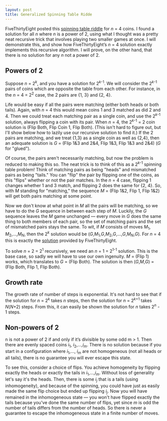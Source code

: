 ```yaml
---
layout: post
title: Generalized Spinning Table Ridde
---
```


FiveThirtyEight posted this [spinning table riddle](https://fivethirtyeight.com/features/i-would-walk-500-miles-and-i-would-riddle-500-more/) for *n* = 4 coins. I found a solution for all *n* where *n* is a power of 2, using what I thought was a pretty neat recursive trick that involves playing two smaller games at once.  I will demonstrate this, and show how FiveThirtyEight’s *n* = 4 solution exactly implements this recursive algorithm.  I will prove, on the other hand, that there is no solution for any *n* not a power of 2.

## Powers of 2

Suppose *n* = 2<sup>*k*</sup>, and you have a solution for 2<sup>*k*-1</sup>. We will consider the 2<sup>*k*-1</sup> pairs of coins which are opposite the table from each other. For instance, in the *n* = 4 = 2<sup>2</sup> case, the 2 pairs are \{1, 3\} and \{2, 4\}. 

Life would be easy if all the pairs were matching (either both heads or both tails). Again, with *n* = 4 this would mean coins 1 and 3 matched as did 2 and 4. Then we could treat each matching pair as a single coin, and use the 2<sup>*k*-1</sup> solution, always flipping a coin with its pair. When *n* = 4, the 2<sup>*k*-1</sup> = 2 coin solution is (Flip Both, Flip Coin 1, Flip Both). (This isn't hard to figure out, but I'll show below how to lazily use our recursive solution to find it.) If the 2 pairs are matching, and we treat {1,3} as a single coin as well as {2,4}, then an adequate solution is *G* = (Flip 1&3 and 2&4, Flip 1&3, Flip 1&3 and 2&4) (*G* for "glued").

Of course, the pairs aren't necessarily matching, but now the problem is reduced to making this so. The neat trick is to think of this as a 2<sup>*k*-1</sup> spinning table problem! Think of matching pairs as being "heads" and mismatched pairs as being "tails." You can "flip" the pair by flipping one of the coins, as this "flips" whether or not the pair matches. In the *n* = 4 case, flipping 1 changes whether 1 and 3 match, and flipping 2 does the same for \{2, 4\}. So, with *M* standing for "matching," the sequence *M* = (Flip 1&2, Flip 1, Flip 1&2) will get both pairs matching at some point.

Now we don't know at what point in *M* all the pairs will be matching, so we have to do the *G* sequence in between each step of *M*. Luckily, the *G* sequence leaves the *M* game unchanged — every move in *G* does the same thing to both members of each pair, so the set of matching pairs and the set of mismatched pairs stays the same. To wit, if *M* consists of moves *M*<sub>1</sub>, *M*<sub>2</sub>,...,*M*<sub>*N*</sub>, then the 2<sup>*k*</sup> solution would be (*G*,*M*<sub>1</sub>,*G*,*M*<sub>2</sub>,*G*,...,*G*,*M*<sub>*N*</sub>,*G*). For *n* = 4 this is exactly the [solution](https://fivethirtyeight.com/features/whats-your-best-scrabble-string/) provided by FiveThirtyEight.

To solve *n* = 2 = 2<sup>1</sup> recursively, we need an *n* = 1 = 2<sup>1-1</sup> solution. This is the base case, so sadly we will have to use our own ingenuity. *M* = (Flip 1) works, which translates to *G* = (Flip Both). The solution is then (*G*,*M*,*G*) = (Flip Both, Flip 1, Flip Both).

## Growth rate

The growth rate of number of steps is exponential. It's not hard to see that if the solution for *n* = 2<sup>*k*</sup> takes *n* steps, then the solution for *n* = 2<sup>*k*+1</sup> takes *N*(*N*+2) steps. From this, it can easily be shown the solution for *n* takes 2<sup>*n*</sup> - 1 steps.

## Non-powers of 2

n is not a power of 2 if and only if it’s divisible by some odd m > 1. Then there are evenly spaced coins *i*<sub>1</sub>, *i*<sub>2</sub>,...,*i*<sub>*m*</sub>. There is no solution because if you start in a configuration where *i*<sub>1</sub>,..., *i*<sub>*m*</sub> are not homogeneous (not all heads or all tails), there is no guarantee you will ever escape this state.

To see this, consider a choice of flips. You achieve homogeneity by flipping exactly the heads or exactly the tails in *i*<sub>1</sub>,...,*i*<sub>*m*</sub>. Without loss of generality let's say it's the heads. Then, there is some *i*<sub>*j*</sub> that is a tails (using inhomogeneity), and because of the spinning, you could have just as easily made the same flip choice but ended up flipping *i*<sub>*j*</sub>. Now you will have remained in the inhomogeneous state — you won't have flipped exactly the tails because you've done the same number of flips, yet since *m* is odd the number of tails differs from the number of heads. So there is never a guarantee to escape the inhomogeneous state in a finite number of moves.
